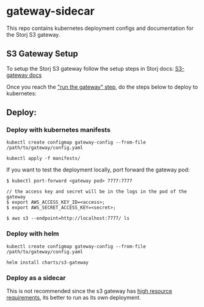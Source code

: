 # gateway-sidecar

This repo contains kubernetes deployment configs and documentation for the Storj S3 gateway.

## S3 Gateway Setup

To setup the Storj S3 gateway follow the setup steps in Storj docs: [S3-gateway docs](https://documentation.tardigrade.io/api-reference/s3-gateway)

Once you reach the ["run the gateway" step](https://documentation.tardigrade.io/api-reference/s3-gateway#run-the-gateway), do the steps below to deploy to kubernetes: 

## Deploy:

### Deploy with kubernetes manifests

```
kubectl create configmap gateway-config --from-file /path/to/gateway/config.yaml

kubectl apply -f manifests/
```

If you want to test the deployment locally, port forward the gateway pod:

```
$ kubectl port-forward <gateway pod> 7777:7777

// the access key and secret will be in the logs in the pod of the gateway
$ export AWS_ACCESS_KEY_ID=<access>;
$ export AWS_SECRET_ACCESS_KEY=<secret>;

$ aws s3 --endpoint=http://localhost:7777/ ls
````

### Deploy with helm

```
kubectl create configmap gateway-config --from-file /path/to/gateway/config.yaml

helm install charts/s3-gateway
```

### Deploy as a sidecar

This is not recommended since the s3 gateway has [high resource requirements](https://documentation.tardigrade.io/api-reference/s3-gateway#minimum-requirements), its better to run as its own deployment.
